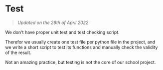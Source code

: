 # Test

> *Updated on the 28th of April 2022*

We don't have proper unit test and test checking script.

Therefor we usually create one test file per python file in the project,
and we write a short script to test its functions and manually check the validity of the result.

Not an amazing practice, but testing is not the core of our school project.